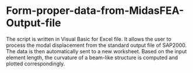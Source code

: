 # Form-proper-data-from-MidasFEA-Output-file

The script is written in Visual Basic for Excel file. It allows the user to process the modal displacement from the standard output file of SAP2000. The data is then automatically sent to a new worksheet. Based on the input element length, the curvature of a beam-like structure is computed and plotted correspondingly.
